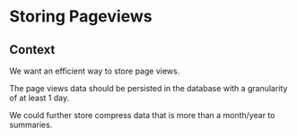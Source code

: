 # Storing Pageviews

## Context

We want an efficient way to store page views.

The page views data should be persisted in the database with a granularity of at least 1 day.

We could further store compress data that is more than a month/year to summaries.

